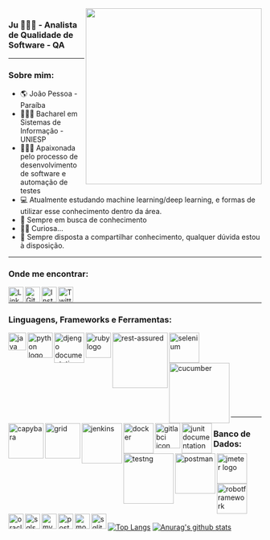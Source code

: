 <img align="right" width="350" src="https://www.edureka.co/blog/wp-content/uploads/2019/03/1blog-1-405x300.png">

### Ju 👩🏾‍💻 - Analista de Qualidade de Software - QA

---

### Sobre mim:
- :earth_americas: João Pessoa - Paraíba
- 👩🏾‍🎓 Bacharel em Sistemas de Informação - UNIESP
- 👩🏾‍💻 Apaixonada pelo processo de desenvolvimento de software e automação de testes
- 💻 Atualmente estudando machine learning/deep learning, e formas de utilizar esse conhecimento dentro da área.
- 🌱 Sempre em busca de conhecimento
- 🕵️‍♀️ Curiosa...
- 🤝 Sempre disposta a compartilhar conhecimento, qualquer dúvida estou à disposição.

---


### Onde me encontrar:
[<img align="left" alt="LinkedIn" width="30px" src="https://cdn.jsdelivr.net/npm/simple-icons@v3/icons/linkedin.svg" />][linkedin]
[<img align="left" alt="GitLab" width="30px" src="https://cdn.jsdelivr.net/npm/simple-icons@v3/icons/gitlab.svg" />][gitlab]
[<img align="left" alt="Instagram" width="30px" src="https://cdn.jsdelivr.net/npm/simple-icons@v3/icons/instagram.svg" />][instagram]
[<img align="left" alt="Twitter" width="30px" src="https://cdn.jsdelivr.net/npm/simple-icons@v3/icons/twitter.svg" />][twitter]

<br/>

---

### Linguagens, Frameworks e Ferramentas:
[<img align="left" alt="java icon" width="35px" src="https://upload.wikimedia.org/wikipedia/it/thumb/2/2e/Java_Logo.svg/258px-Java_Logo.svg.png"/>][java]
[<img align="left" alt="python logo" width="50px" src="https://upload.wikimedia.org/wikipedia/commons/thumb/0/0a/Python.svg/1200px-Python.svg.png">][python]
[<img align="left" alt="djengo documentation" width="60px" src="https://cdn.iconscout.com/icon/free/png-256/django-13-1175187.png">][django]
[<img align="left" alt="ruby logo" width="50px" src="https://upload.wikimedia.org/wikipedia/commons/f/f1/Ruby_logo.png">][ruby]
[<img align="left" alt="rest-assured" width="110px" src="https://encrypted-tbn0.gstatic.com/images?q=tbn%3AANd9GcSef6u2SDZI2RvV0Z89ClQe7cRph4cNNjaKbg&usqp=CAU">][restassured]
[<img align="left" alt="selenium" width="60px" src="https://5.imimg.com/data5/PR/TC/MY-42773694/selenium-testing-training-500x500.png">][selenium]
[<img align="left" alt="cucumber" width="120px" src="https://qa-platforms.com/wp-content/uploads/2019/09/cucumber-black-512.png">][cucumber]
[<img align="left" alt="capybara" width="70px" src="https://www.qatestingtools.com/sites/default/files/tools_shortcuts/capybara-150px_1.png">][capybara]
[<img align="left" alt="grid" width="70px" src="https://www.selenium.dev/images/selenium_grid_logo_square.png">][grid]
[<img align="left" alt="jenkins" width="80px" src="https://miro.medium.com/max/800/1*LOFbTP2SxXcFpM_qTsUSuw.png" />][jenkins]
[<img align="left" alt="docker" width="60px" src="https://www.ibm.com/blogs/cloud-computing/wp-content/uploads/2014/04/docker-logo-open-cloud.png" />][docker]
[<img align="left" alt="gitlabci icon" width="50px" src="https://miro.medium.com/max/340/1*HP0Qss6BAQcv0UbHb21YFQ.png">][gitlabci]
[<img align="left" alt="junit documentation" width="60px" src="https://miro.medium.com/max/460/1*ahIiDbsR6s9XgR45nJJ5DA.png">][junit]
[<img align="left" alt="testng" width="100px" src="https://encrypted-tbn0.gstatic.com/images?q=tbn%3AANd9GcTHe0fn9Bp8q5iB_yhJOt35aZAD1yABrLjOAQ&usqp=CAU">][testng]
[<img align="left" alt="postman" width="80px" src="https://s3.amazonaws.com/media-p.slid.es/uploads/327261/images/5065937/pm-logo-vert.png">][postman]
[<img align="left" alt="jmeter logo" width="60px" src="https://svn.apache.org/repos/asf/jmeter/tags/v3_2/docs/images/jmeter_square.svg">][jmeter]
[<img align="left" alt="robotframework" width="60px" src="https://3.bp.blogspot.com/-UoTTtVe4t0Y/WujzP9IF7II/AAAAAAAAAiY/DnBjFV7CICsTZsYl308fofPNhOh5m-WXACLcBGAs/s1600/robotfw_mark_black_low.png">][robotframework]


<br/><br/><br/><br/><br/><br/><br/><br/><br/>

---

### Banco de Dados:
[<img align="left" alt="oracle" width="30px" src="https://cdn.jsdelivr.net/npm/simple-icons@3.12.1/icons/oracle.svg">][oracle]
[<img align="left" alt="sqlserver" width="30px" src="https://cdn.jsdelivr.net/npm/simple-icons@3.12.1/icons/microsoftsqlserver.svg">][sqlserver]
[<img align="left" alt="mysql" width="30px" src="https://cdn.jsdelivr.net/npm/simple-icons@3.12.1/icons/mysql.svg">][mysql]
[<img align="left" alt="postgresql" width="30px" src="https://cdn.jsdelivr.net/npm/simple-icons@3.12.1/icons/postgresql.svg">][postgresql]
[<img align="left" alt="mongodb" width="30px" src="https://cdn.jsdelivr.net/npm/simple-icons@3.12.1/icons/mongodb.svg">][mongodb]
[<img align="left" alt="sqlite" width="30px" src="https://cdn.jsdelivr.net/npm/simple-icons@3.12.1/icons/sqlite.svg">][sqlite]

<br/><br/><br/><br/>
---

[![Top Langs](https://github-readme-stats.vercel.app/api/top-langs/?username=jussaragranja&theme=dracula)](https://github.com/jussaragranja/)
[![Anurag's github stats](https://github-readme-stats.vercel.app/api?username=jussaragranja&show_icons=true&theme=dracula)](https://github.com/jussaragranja/)
<br/>

[linkedin]: https://www.linkedin.com/in/jussaragranja/
[gitlab]: https://gitlab.com/jussaragranja/
[gitlabci]: https://docs.gitlab.com/ee/ci/
[instagram]: https://www.instagram.com/jussaragranja/
[twitter]: https://twitter.com/JuuhGranja
[java]: https://docs.oracle.com/en/java/
[selenium]: https://www.selenium.dev/documentation/en/
[restassured]: https://rest-assured.io/
[junit]: https://junit.org/
[postman]: https://www.postman.com/
[testng]: https://testng.org/doc/documentation-main.html
[grid]: https://www.selenium.dev/documentation/en/
[jmeter]: https://jmeter.apache.org/
[cucumber]: https://cucumber.io/
[capybara]: https://rubydoc.info/github/teamcapybara/capybara/master
[python]: https://www.python.org/doc/
[django]: https://docs.djangoproject.com/en/3.1/
[ruby]: https://www.ruby-lang.org/pt/documentation/
[maven]: https://maven.apache.org/guides/index.html
[jenkins]: https://www.jenkins.io/doc/
[docker]: https://docs.docker.com/
[oracle]: https://docs.oracle.com/en/database/oracle/oracle-database/
[mysql]: https://dev.mysql.com/doc/
[postgresql]: https://www.postgresql.org/docs/
[mongodb]: https://www.mongodb.com/
[sqlite]: https://www.sqlite.org/docs.html
[sqlserver]: https://docs.microsoft.com/pt-br/sql/sql-server/?view=sql-server-ver15
[robotframework]: http://robotframework.org/robotframework/latest/RobotFrameworkUserGuide.html



